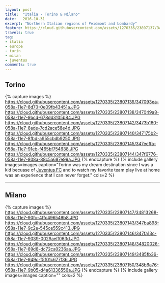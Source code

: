 ```yaml
---
layout: post
title:  "Italia - Torino & Milano"
date:   2016-10-31
excerpt: "Northern Italian regions of Peidmont and Lombardy"
feature: https://cloud.githubusercontent.com/assets/1270335/23807137/346d679c-058a-11e7-82bd-e3bbad9b0ea2.JPG
travels: true
tag:
- italia 
- europe
- turin
- milan
- juventus
comments: true
---
```

## Torino

{% capture images %}
  https://cloud.githubusercontent.com/assets/1270335/23807139/347093ea-058a-11e7-8d70-0e09fb43451a.JPG
  https://cloud.githubusercontent.com/assets/1270335/23807138/347049a8-058a-11e7-9bcd-678dd3105b84.JPG
  https://cloud.githubusercontent.com/assets/1270335/23807142/3473b160-058a-11e7-8ade-7cd2ace58e4d.JPG
  https://cloud.githubusercontent.com/assets/1270335/23807140/347175b2-058a-11e7-8fbd-a955cbdb9250.JPG
  https://cloud.githubusercontent.com/assets/1270335/23807145/347ecffa-058a-11e7-91eb-f465bf754638.JPG
  https://cloud.githubusercontent.com/assets/1270335/23807144/347f6776-058a-11e7-808a-88c5a687e99a.JPG
{% endcapture %}
{% include gallery images=images caption="Torino was my dream destination since I was a kid becuase of [Juventus FC](http://www.juventus.com/en/) and  to watch my favorite team play live at home was an experience that I can never forget." cols=2 %}

---

## Milano

{% capture images %}
  https://cloud.githubusercontent.com/assets/1270335/23807147/34813268-058a-11e7-90fc-4ffc496548b8.JPG
  https://cloud.githubusercontent.com/assets/1270335/23807143/347ba898-058a-11e7-9c2e-545ce559c413.JPG
  https://cloud.githubusercontent.com/assets/1270335/23807146/347fa13c-058a-11e7-9039-0029aeff063d.JPG
  https://cloud.githubusercontent.com/assets/1270335/23807148/34820026-058a-11e7-89d8-dc72ca0236aa.JPG
  https://cloud.githubusercontent.com/assets/1270335/23807149/3485fb36-058a-11e7-949c-f5f01c677f36.JPG
  https://cloud.githubusercontent.com/assets/1270335/23807150/348b6a76-058a-11e7-9b05-d4a61336556a.JPG
{% endcapture %}
{% include gallery images=images caption="" cols=2 %} 

